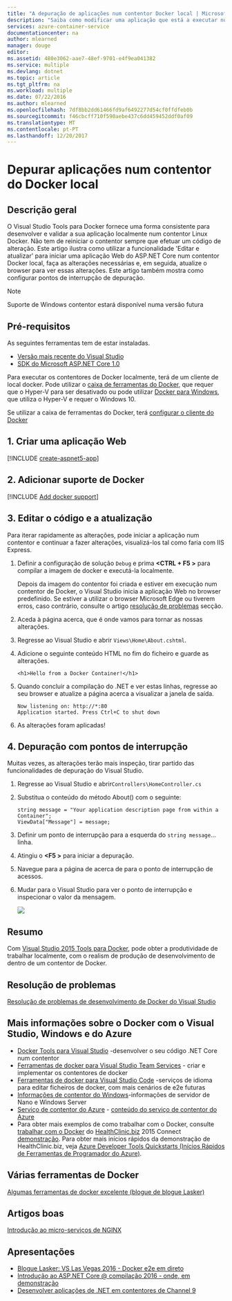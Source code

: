 ```yaml
---
title: "A depuração de aplicações num contentor Docker local | Microsoft Docs"
description: "Saiba como modificar uma aplicação que está a executar num contentor Docker local, atualize o contentor através de Edit and atualização e definir a depuração de pontos de interrupção"
services: azure-container-service
documentationcenter: na
author: mlearned
manager: douge
editor: 
ms.assetid: 480e3062-aae7-48ef-9701-e4f9ea041382
ms.service: multiple
ms.devlang: dotnet
ms.topic: article
ms.tgt_pltfrm: na
ms.workload: multiple
ms.date: 07/22/2016
ms.author: mlearned
ms.openlocfilehash: 7df8bb2dd61466fd9af6492277d54cf0ffdfeb0b
ms.sourcegitcommit: f46cbcff710f590aebe437c6dd459452ddf0af09
ms.translationtype: MT
ms.contentlocale: pt-PT
ms.lasthandoff: 12/20/2017
---
```

# <a name="debugging-apps-in-a-local-docker-container"></a>Depurar aplicações num contentor do Docker local
## <a name="overview"></a>Descrição geral
O Visual Studio Tools para Docker fornece uma forma consistente para desenvolver e validar a sua aplicação localmente num contentor Linux Docker.
Não tem de reiniciar o contentor sempre que efetuar um código de alteração.
Este artigo ilustra como utilizar a funcionalidade 'Editar e atualizar' para iniciar uma aplicação Web do ASP.NET Core num contentor Docker local, faça as alterações necessárias e, em seguida, atualize o browser para ver essas alterações.
Este artigo também mostra como configurar pontos de interrupção de depuração.

> [!NOTE]
> Suporte de Windows contentor estará disponível numa versão futura
>
>

## <a name="prerequisites"></a>Pré-requisitos
As seguintes ferramentas tem de estar instaladas.

* [Versão mais recente do Visual Studio](https://www.visualstudio.com/downloads/)
* [SDK do Microsoft ASP.NET Core 1.0](https://go.microsoft.com/fwlink/?LinkID=809122)

Para executar os contentores de Docker localmente, terá de um cliente de local docker.
Pode utilizar o [caixa de ferramentas do Docker](https://www.docker.com/products/docker-toolbox), que requer que o Hyper-V para ser desativado ou pode utilizar [Docker para Windows](https://www.docker.com/get-docker), que utiliza o Hyper-V e requer o Windows 10.

Se utilizar a caixa de ferramentas do Docker, terá [configurar o cliente do Docker](vs-azure-tools-docker-setup.md)

## <a name="1-create-a-web-app"></a>1. Criar uma aplicação Web
[!INCLUDE [create-aspnet5-app](../includes/create-aspnet5-app.md)]

## <a name="2-add-docker-support"></a>2. Adicionar suporte de Docker
[!INCLUDE [Add docker support](../includes/vs-azure-tools-docker-add-docker-support.md)]

## <a name="3-edit-your-code-and-refresh"></a>3. Editar o código e a atualização
Para iterar rapidamente as alterações, pode iniciar a aplicação num contentor e continuar a fazer alterações, visualizá-los tal como faria com IIS Express.

1. Definir a configuração de solução `Debug` e prima  **&lt;CTRL + F5 >** para compilar a imagem de docker e executá-la localmente.

    Depois da imagem do contentor foi criada e estiver em execução num contentor de Docker, o Visual Studio inicia a aplicação Web no browser predefinido.
    Se estiver a utilizar o browser Microsoft Edge ou tiverem erros, caso contrário, consulte o artigo [resolução de problemas](vs-azure-tools-docker-troubleshooting-docker-errors.md) secção.
2. Aceda à página acerca, que é onde vamos para tornar as nossas alterações.
3. Regresse ao Visual Studio e abrir `Views\Home\About.cshtml`.
4. Adicione o seguinte conteúdo HTML no fim do ficheiro e guarde as alterações.

    ```
    <h1>Hello from a Docker Container!</h1>
    ```
5. Quando concluir a compilação do .NET e ver estas linhas, regresse ao seu browser e atualize a página acerca a visualizar a janela de saída.

   ```
   Now listening on: http://*:80
   Application started. Press Ctrl+C to shut down
   ```
6. As alterações foram aplicadas!

## <a name="4-debug-with-breakpoints"></a>4. Depuração com pontos de interrupção
Muitas vezes, as alterações terão mais inspeção, tirar partido das funcionalidades de depuração do Visual Studio.

1. Regresse ao Visual Studio e abrir`Controllers\HomeController.cs`
2. Substitua o conteúdo do método About() com o seguinte:

   ```
   string message = "Your application description page from within a Container";
   ViewData["Message"] = message;
   ````
3. Definir um ponto de interrupção para a esquerda do `string message`… linha.
4. Atingiu o  **&lt;F5 >** para iniciar a depuração.
5. Navegue para a página de acerca de para o ponto de interrupção de acessos.
6. Mudar para o Visual Studio para ver o ponto de interrupção e inspecionar o valor da mensagem.

   ![][2]

## <a name="summary"></a>Resumo
Com [Visual Studio 2015 Tools para Docker](https://aka.ms/DockerToolsForVS), pode obter a produtividade de trabalhar localmente, com o realism de produção de desenvolvimento de dentro de um contentor de Docker.

## <a name="troubleshooting"></a>Resolução de problemas
[Resolução de problemas de desenvolvimento de Docker do Visual Studio](vs-azure-tools-docker-troubleshooting-docker-errors.md)

## <a name="more-about-docker-with-visual-studio-windows-and-azure"></a>Mais informações sobre o Docker com o Visual Studio, Windows e do Azure
* [Docker Tools para Visual Studio](http://aka.ms/dockertoolsforvs) -desenvolver o seu código .NET Core num contentor
* [Ferramentas de docker para Visual Studio Team Services](http://aka.ms/dockertoolsforvsts) - criar e implementar os contentores de docker
* [Ferramentas de docker para Visual Studio Code](http://aka.ms/dockertoolsforvscode) -serviços de idioma para editar ficheiros de docker, com mais cenários de e2e futuras
* [Informações de contentor do Windows](http://aka.ms/containers)-informações de servidor de Nano e Windows Server
* [Serviço de contentor do Azure](https://azure.microsoft.com/services/container-service/) - [conteúdo do serviço de contentor do Azure](http://aka.ms/AzureContainerService)
* Para obter mais exemplos de como trabalhar com o Docker, consulte [trabalhar com o Docker](https://github.com/Microsoft/HealthClinic.biz/wiki/Working-with-Docker) do [HealthClinic.biz](https://github.com/Microsoft/HealthClinic.biz) 2015 Connect [demonstração](https://blogs.msdn.microsoft.com/visualstudio/2015/12/08/connectdemos-2015-healthclinic-biz/). Para obter mais inícios rápidos da demonstração de HealthClinic.biz, veja [Azure Developer Tools Quickstarts (Inícios Rápidos de Ferramentas de Programador do Azure)](https://github.com/Microsoft/HealthClinic.biz/wiki/Azure-Developer-Tools-Quickstarts).

## <a name="various-docker-tools"></a>Várias ferramentas de Docker
[Algumas ferramentas de docker excelente (blogue de blogue Lasker)](https://blogs.msdn.microsoft.com/stevelasker/2016/03/25/some-great-docker-tools/)

## <a name="good-articles"></a>Artigos boas
[Introdução ao micro-serviços de NGINX](https://www.nginx.com/blog/introduction-to-microservices/)

## <a name="presentations"></a>Apresentações
* [Blogue Lasker: VS Las Vegas 2016 - Docker e2e em direto](https://github.com/SteveLasker/Presentations/blob/master/VSLive2016/Vegas/)
* [Introdução ao ASP.NET Core @ compilação 2016 - onde, em demonstração](https://channel9.msdn.com/Events/Build/2016/B810)
* [Desenvolver aplicações de .NET em contentores de Channel 9](https://blogs.msdn.microsoft.com/stevelasker/2016/02/19/developing-asp-net-apps-in-docker-containers/)

[2]: ./media/vs-azure-tools-docker-edit-and-refresh/breakpoint.png
